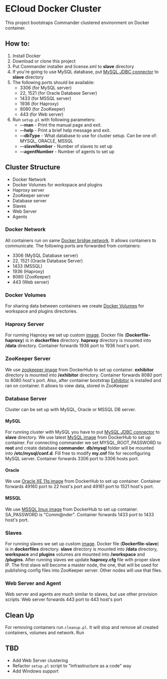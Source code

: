# ECloud Docker Cluster

This project bootstraps Commander clustered environment on Docker container. 

## How to:

1. Install Docker 
2. Download or clone this project
3. Put Commander installer and license.xml to **slave** directory 
4. If you're going to use MySQL database, put [MySQL JDBC connector](http://dev.mysql.com/downloads/connector/j/) to **slave** directory  
5. The following ports should be available:
    * 3306 (for MySQL server)
    * 22, 1521 (for Oracle Database Server)
    * 1433 (for MSSQL server)
    * 1936 (for Haproxy)
    * 8080 (for ZooKeeper)
    * 443 (for Web server)
3. Run `setup.pl` with following parameters:
    * **--man** - Print the manual page and exit.
    * **--help** - Print a brief help message and exit.
    * **--dbType** - What database to use for cluster setup. Can be one of:
        MYSQL, ORACLE, MSSQL
    * **--slaveNumber** - Number of slaves to set up
    * **--agentNumber** - Number of agents to set up
    
## Cluster Structure
* Docker Network
* Docker Volumes for workspace and plugins
* Haproxy server
* ZooKeeper server 
* Database server 
* Slaves
* Web Server
* Agents

### Docker Network 
All containers run on same [Docker bridge network](https://docs.docker.com/engine/userguide/networking/#bridge-networks). It allows containers to communicate. The following ports are forwarded from containers:
* 3306 (MySQL Database server) 
* 22, 1521 (Oracle Database Server)
* 1433 (MSSQL)
* 1936 (Haproxy)
* 8080 (ZooKeeper)
* 443 (Web server)

### Docker Volumes
For sharing data between containers we create [Docker Volumes](https://docs.docker.com/engine/admin/volumes/volumes/) for workspace and plugins directories. 

### Haproxy Server
For running Haproxy we set up custom [image](https://hub.docker.com/r/vmaksimenko/ecloud). Docker file (**Dockerfile-haproxy**) is in  **dockerfiles** directory. **haproxy** directory is mounted into **/data** directory. Container forwards 1936 port to 1936 host's port. 

### ZooKeeper Server
We use [zookeeper image](https://hub.docker.com/r/jplock/zookeeper/) from DockerHub to set up container. **exhibitor** directory is mounted into **/exhibitor** directory. Container forwards 8080 port to 8080 host's port. Also, after container bootstrap [Exhibitor](https://github.com/soabase/exhibitor) is installed and ran on container. It allows to view data, stored in ZooKeeper

### Database Server
Cluster can be set up with MySQL, Oracle or MSSQL DB server. 

#### MySQL
For running cluster with MySQL you have to put [MySQL JDBC connector](http://dev.mysql.com/downloads/connector/j/) to **slave** directory. We use latest [MySQL image](https://hub.docker.com/r/library/mysql/) from DockerHub to set up container. For connecting commander we set MYSQL_ROOT_PASSWORD to **root** and create database **commander**. **db/mysql** folder will be mounted into **/etc/mysql/conf.d**. Fill free to modify **my.cnf** file for reconfiguring MySQL server. Container forwards 3306 port to 3306 hosts port.

#### Oracle
We use [Oracle XE 11g image](https://hub.docker.com/r/wnameless/oracle-xe-11g/) from DockerHub to set up container. Container forwards 49160 port to 22 host's port and 49161 port to 1521 host's port.

#### MSSQL
We use [MSSQL linux image](https://hub.docker.com/r/microsoft/mssql-server-linux/) from DockerHub to set up container. SA_PASSWORD is "Comm@nder". Container forwards 1433 port to 1433 host's port.

### Slaves
For running slaves we set up custom [image](https://hub.docker.com/r/vmaksimenko/ecloud). Docker file (**Dockerfile-slave**) is in  **dockerfiles** directory. **slave** directory is mounted into **/data** directory, **workspace** and **plugins** volumes are mounted into **/workspace** and **/plugins**. After running slaves we update **haproxy.cfg** file with proper slave IP.
The first slave will become a master node, the one, that will be used for publishing config files into ZooKeeper server. Other nodes will use that files.

### Web Server and Agent
Web server and agents are much similar to slaves, but use other provision scripts. Web server forwards 443 port to 443 host's port 

## Clean Up
For removing containers run `cleanup.pl`. It will stop and remove all created containers, volumes and network. Run

## TBD

* Add Web Server clustering
* Refactor `setup.pl` script to "Infrastructure as a code" way
* Add Windows support


